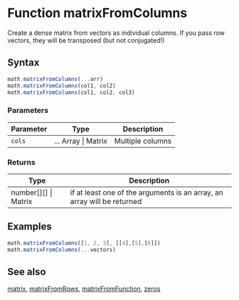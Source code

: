 <!-- Note: This file is automatically generated from source code comments. Changes made in this file will be overridden. -->
# Function matrixFromColumns
Create a dense matrix from vectors as individual columns.
If you pass row vectors, they will be transposed (but not conjugated!)
## Syntax
```js
math.matrixFromColumns(...arr)
math.matrixFromColumns(col1, col2)
math.matrixFromColumns(col1, col2, col3)
```
### Parameters
Parameter | Type | Description
--------- | ---- | -----------
`cols` | ... Array &#124; Matrix | Multiple columns
### Returns
Type | Description
---- | -----------
number[][] &#124; Matrix | if at least one of the arguments is an array, an array will be returned
## Examples
```js
math.matrixFromColumns([1, 2, 3], [[4],[5],[6]])
math.matrixFromColumns(...vectors)
```
## See also
[matrix](matrix.md),
[matrixFromRows](matrixFromRows.md),
[matrixFromFunction](matrixFromFunction.md),
[zeros](zeros.md)
